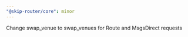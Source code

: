 ```yaml
---
"@skip-router/core": minor
---
```


Change swap_venue to swap_venues for Route and MsgsDirect requests

